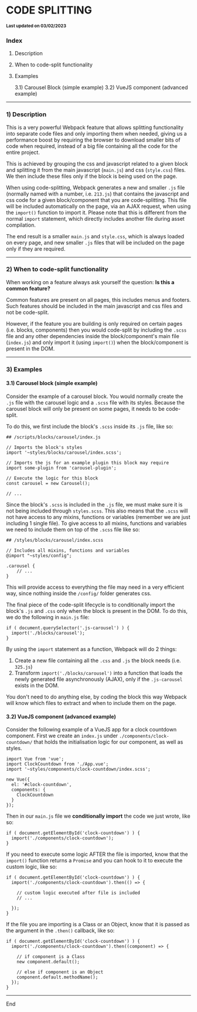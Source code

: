 CODE SPLITTING
==============

<small>**Last updated on 03/02/2023**</small>

### Index

1) Description
2) When to code-split functionality
3) Examples

   3.1) Carousel Block (simple example)
   3.2) VueJS component (advanced example)

<hr>

### 1) Description
This is a very powerful Webpack feature that allows splitting functionality into separate code files and only importing them when needed, giving us a performance boost by requiring the browser to download smaller bits of code when required, instead of a big file containing all the code for the entire project.

This is achieved by grouping the css and javascript related to a given block and splitting it from the main javascript (`main.js`) and css (`style.css`) files. We then include these files only if the block is being used on the page.

When using code-splitting, Webpack generates a new and smaller `.js` file (normally named with a number, i.e. `213.js`) that contains the javascript and css code for a given block/component that you are code-splitting. This file will be included automatically on the page, via an AJAX request, when using the `import()` function to import it. Please note that this is different from the normal `import` statement, which directly includes another file during asset compilation.

The end result is a smaller `main.js` and `style.css`, which is always loaded on every page, and new smaller `.js` files that will be included on the page only if they are required.

<hr>

### 2) When to code-split functionality
When working on a feature always ask yourself the question: **Is this a common feature?**

Common features are present on all pages, this includes menus and footers. Such features should be included in the main javascript and css files and not be code-split.

However, if the feature you are building is only required on certain pages (i.e. blocks, components) then you would code-split by including the `.scss` file and any other dependencies inside the block/component's main file (`index.js`) and only import it (using `import()`) when the block/component is present in the DOM.

<hr>

### 3) Examples

#### 3.1) Carousel block (simple example)
Consider the example of a carousel block. You would normally create the `.js` file with the carousel logic and a `.scss` file with its styles. Because the carousel block will only be present on some pages, it needs to be code-split. 

To do this, we first include the block's `.scss` inside its `.js` file, like so:

    ## /scripts/blocks/carousel/index.js

    // Imports the block's styles
    import '~styles/blocks/carousel/index.scss';
    
    // Imports the js for an example plugin this block may require
    import some-plugin from 'carousel-plugin';

    // Execute the logic for this block
    const carousel = new Carousel();
    
    // ...

Since the block's `.scss` is included in the `.js` file, we must make sure it is not being included through `styles.scss`. This also means that the `.scss` will not have access to any mixins, functions or variables (remember we are just including 1 single file). To give access to all mixins, functions and variables we need to include them on top of the `.scss` file like so:

    ## /styles/blocks/carousel/index.scss

    // Includes all mixins, functions and variables
    @import "~styles/config";

    .carousel {
        // ...
    }

This will provide access to everything the file may need in a very efficient way, since nothing inside the `/config/` folder generates css.

The final piece of the code-split lifecycle is to conditionally import the block's `.js` and `.css` only when the block is present in the DOM. To do this, we do the following in `main.js` file:

    if ( document.querySelector('.js-carousel') ) {
      import('./blocks/carousel');
    }

By using the `import` statement as a function, Webpack will do 2 things:

1) Create a new file containing all the `.css` and `.js` the block needs (i.e. `325.js`)
2) Transform `import('./blocks/carousel')` into a function that loads the newly generated file asynchronously (AJAX), only if the `.js-carousel` exists in the DOM.

You don't need to do anything else, by coding the block this way Webpack will know which files to extract and when to include them on the page.


#### 3.2) VueJS component (advanced example)
Consider the following example of a VueJS app for a clock countdown component. First we create an `index.js` under `./components/clock-countdown/` that holds the initialisation logic for our component, as well as styles.

    import Vue from 'vue';
    import ClockCountdown from './App.vue';
    import '~styles/components/clock-countdown/index.scss';

    new Vue({
      el: '#clock-countdown',
      components: {
        ClockCountdown
      }
    });

Then in our `main.js` file we **conditionally import** the code we just wrote, like so:

    if ( document.getElementById('clock-countdown') ) {
      import('./components/clock-countdown');
    }

If you need to execute some logic AFTER the file is imported, know that the `import()` function returns a `Promise` and you can hook to it to execute the custom logic, like so:

    if ( document.getElementById('clock-countdown') ) {
      import('./components/clock-countdown').then(() => {

        // custom logic executed after file is included
        // ...

      });
    }

If the file you are importing is a Class or an Object, know that it is passed as the argument in the `.then()` callback, like so:

    if ( document.getElementById('clock-countdown') ) {
      import('./components/clock-countdown').then((component) => {

        // if component is a Class
        new component.default();

        // else if component is an Object
        component.default.methodName();
      });
    }

<hr>

End
